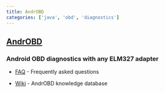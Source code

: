 ```yaml
---
title: AndrOBD
categories: ['java', 'obd', 'diagnostics']
---
```

## [AndrOBD](https://github.com/fr3ts0n/AndrOBD)

### Android OBD diagnostics with any ELM327 adapter


* [FAQ](https://github.com/fr3ts0n/AndrOBD/wiki/Frequently-asked-questions) - Frequently asked questions

* [Wiki](https://github.com/fr3ts0n/AndrOBD/wiki) - AndrOBD knowledge database
